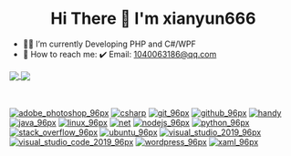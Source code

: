 <h1 align="center"> Hi There 👋 I'm xianyun666</h1>

- 👨‍💻 I’m currently Developing PHP and C#/WPF
- 🤙 How to reach me: 
     :heavy_check_mark: Email: 1040063186@qq.com
<a href="https://github.com/xianyun666">
  <img align="center" src="https://github-readme-stats.vercel.app/api?username=xianyun666&show_icons=true&count_private=true&include_all_commits=true" />
</a>
<a href="https://github.com/xianyun666">
  <img align="center" src="https://github-readme-stats.vercel.app/api/top-langs/?username=xianyun666&layout=compact&langs_count=12&hide=html,css" />
</a>


<br>
<br>

<br>

[![adobe_photoshop_96px](https://user-images.githubusercontent.com/9213496/100453274-f6af9e00-30cf-11eb-9007-d7264c399f8f.png)](https://www.adobe.com/products/photoshop.html) 
[![csharp](https://user-images.githubusercontent.com/9213496/100454535-5444ea00-30d2-11eb-8047-a98c45bf2a50.png)](https://docs.microsoft.com/en-us/dotnet/csharp/)
[![git_96px](https://user-images.githubusercontent.com/9213496/100453292-fadbbb80-30cf-11eb-9730-f16051fe2e2f.png)](https://git-scm.com)
[![github_96px](https://user-images.githubusercontent.com/9213496/100454737-c289ac80-30d2-11eb-8dfd-186678751153.png)](https://github.com)
[![handy](https://user-images.githubusercontent.com/9213496/100454706-b3a2fa00-30d2-11eb-9e6d-8d4d8f3a4e44.png)](https://github.com/HandyOrg)
[![java_96px](https://user-images.githubusercontent.com/9213496/100453302-fc0ce880-30cf-11eb-865f-d20c961f7997.png)](https://www.java.com/en/)
[![linux_96px](https://user-images.githubusercontent.com/9213496/100453313-fd3e1580-30cf-11eb-9880-3b6b268d663c.png)](https://www.linux.org/)
[![net](https://user-images.githubusercontent.com/9213496/100454540-560ead80-30d2-11eb-8291-225f05f267f5.png)](https://github.com/dotnet/core)
[![nodejs_96px](https://user-images.githubusercontent.com/9213496/100453330-ffa06f80-30cf-11eb-8c71-d981220ca5be.png)](https://nodejs.org/en/)
[![python_96px](https://user-images.githubusercontent.com/9213496/100453333-00390600-30d0-11eb-902a-dfe24b9f45de.png)](https://www.python.org/)
[![stack_overflow_96px](https://user-images.githubusercontent.com/9213496/100453337-00d19c80-30d0-11eb-96ed-5725a0e40fb5.png)](https://stackoverflow.com/)
[![ubuntu_96px](https://user-images.githubusercontent.com/9213496/100453338-016a3300-30d0-11eb-91e9-ae4e1b1fc9d6.png)](https://ubuntu.com/)
[![visual_studio_2019_96px](https://user-images.githubusercontent.com/9213496/100453340-0202c980-30d0-11eb-86b9-c2c44c8fbfea.png)](https://visualstudio.microsoft.com/)
[![visual_studio_code_2019_96px](https://user-images.githubusercontent.com/9213496/100453343-029b6000-30d0-11eb-9f35-ddceaa73e0b1.png)](https://visualstudio.microsoft.com/)
[![wordpress_96px](https://user-images.githubusercontent.com/9213496/100453347-03cc8d00-30d0-11eb-90f6-dde0e5a6136c.png)](https://wordpress.org/download/)
[![xaml_96px](https://user-images.githubusercontent.com/9213496/100453354-04652380-30d0-11eb-87de-a577acd2f62f.png)](https://docs.microsoft.com/en-us/dotnet/desktop/wpf/fundamentals/xaml?view=netdesktop-5.0)
